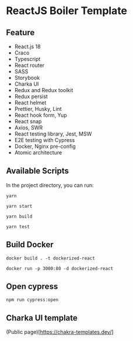 # ReactJS Boiler Template

## Feature

- React.js 18
- Craco
- Typescript
- React router
- SASS
- Storybook
- Charka UI
- Redux and Redux toolkit
- Redux persist
- React helmet
- Prettier, Husky, Lint
- React hook form, Yup
- React snap
- Axios, SWR
- React testing library, Jest, MSW
- E2E testing with Cypress
- Docker, Nginx pre-config
- Atomic architecture

## Available Scripts

In the project directory, you can run:

```
yarn
```

```
yarn start
```

```
yarn build
```

```
yarn test
```

## Build Docker

```
docker build . -t dockerized-react

docker run -p 3000:80 -d dockerized-react
```

## Open cypress

```
npm run cypress:open
```

## Charka UI template

(Public page)[https://chakra-templates.dev/]
